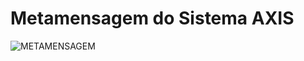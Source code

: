 # Metamensagem do Sistema AXIS

![METAMENSAGEM](https://github.com/user-attachments/assets/91aa97df-47df-47ca-8da0-76b967eb4a5c)


